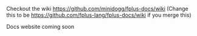 Checkout the wiki https://github.com/minidogg/fplus-docs/wiki (Change this to be https://github.com/fplus-lang/fplus-docs/wiki if you merge this)

Docs website coming soon
